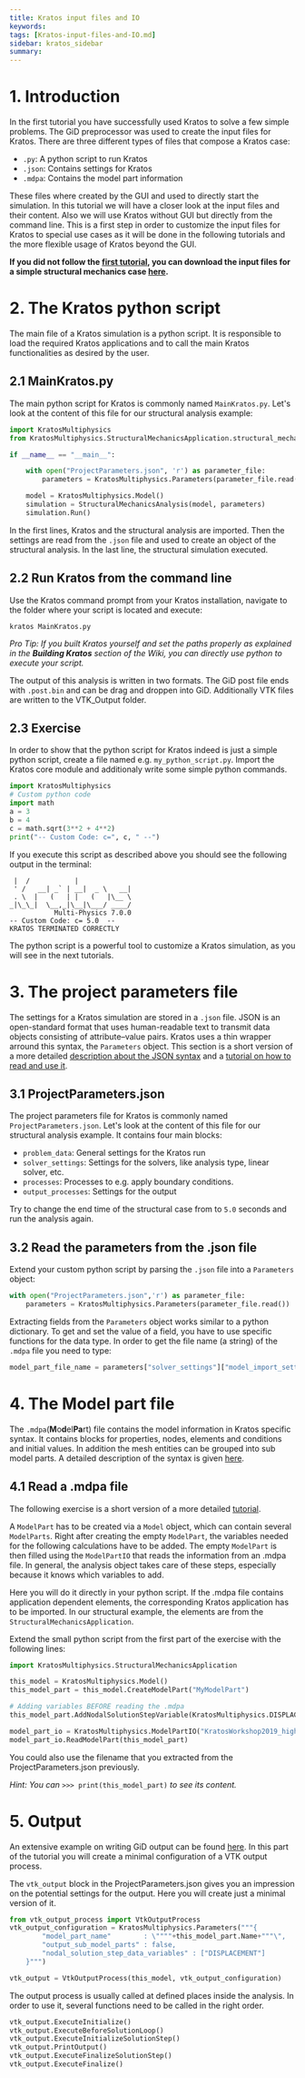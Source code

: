 ```yaml
---
title: Kratos input files and IO
keywords: 
tags: [Kratos-input-files-and-IO.md]
sidebar: kratos_sidebar
summary: 
---
```


# 1. Introduction

In the first tutorial you have successfully used Kratos to solve a few simple problems. The GiD preprocessor was used to create the input files for Kratos. There are three different types of files that compose a Kratos case:
* `.py`: A python script to run Kratos
* `.json`: Contains settings for Kratos
* `.mdpa`: Contains the model part information

These files where created by the GUI and used to directly start the simulation. In this tutorial we will have a closer look at the input files and their content. Also we will use Kratos without GUI but directly from the command line.
This is a first step in order to customize the input files for Kratos to special use cases as it will be done in the following tutorials and the more flexible usage of Kratos beyond the GUI.

**If you did not follow the [first tutorial](https://github.com/KratosMultiphysics/Kratos/wiki/Running-an-example-from-GiD), you can download the input files for a simple structural mechanics case [here](https://github.com/KratosMultiphysics/Documentation/tree/master/Workshops_files/Kratos_Workshop_2019/Sources/2_Kratos_input_files_and_IO).**

# 2. The Kratos python script
The main file of a Kratos simulation is a python script. It is responsible to load the required Kratos applications and to call the main Kratos functionalities as desired by the user. 

## 2.1 MainKratos.py
The main python script for Kratos is commonly named `MainKratos.py`. Let's look at the content of this file for our structural analysis example:

```python
import KratosMultiphysics
from KratosMultiphysics.StructuralMechanicsApplication.structural_mechanics_analysis import StructuralMechanicsAnalysis

if __name__ == "__main__":

    with open("ProjectParameters.json", 'r') as parameter_file:
        parameters = KratosMultiphysics.Parameters(parameter_file.read())

    model = KratosMultiphysics.Model()
    simulation = StructuralMechanicsAnalysis(model, parameters)
    simulation.Run()
```
In the first lines, Kratos and the structural analysis are imported. Then the settings are read from the `.json` file and used to create an object of the structural analysis. In the last line, the structural simulation executed. 

## 2.2 Run Kratos from the command line
Use the Kratos command prompt from your Kratos installation, navigate to the folder where your script is located and execute:
```
kratos MainKratos.py
```
_Pro Tip: If you built Kratos yourself and set the paths properly as explained in the **Building Kratos** section of the Wiki, you can directly use python to execute your script._

The output of this analysis is written in two formats. The GiD post file ends with `.post.bin` and can be drag and droppen into GiD. Additionally VTK files are written to the VTK_Output folder. 

## 2.3 Exercise
In order to show that the python script for Kratos indeed is just a simple python script, create a file named e.g. `my_python_script.py`. Import the Kratos core module and additionaly write some simple python commands.
```python
import KratosMultiphysics
# Custom python code
import math
a = 3
b = 4
c = math.sqrt(3**2 + 4**2)
print("-- Custom Code: c=", c, " --")
```

If you execute this script as described above you should see the following output in the terminal:
```
 |  /           |
 ' /   __| _` | __|  _ \   __|
 . \  |   (   | |   (   |\__ \
_|\_\_|  \__,_|\__|\___/ ____/
           Multi-Physics 7.0.0
-- Custom Code: c= 5.0  --
KRATOS TERMINATED CORRECTLY
```
The python script is a powerful tool to customize a Kratos simulation, as you will see in the next tutorials.


# 3. The project parameters file
The settings for a Kratos simulation are stored in a `.json` file. JSON is an open-standard format that uses human-readable text to transmit data objects consisting of attribute–value pairs. Kratos uses a thin wrapper arround this syntax, the `Parameters` object. This section is a short version of a more detailed [description about the JSON syntax](https://github.com/KratosMultiphysics/Kratos/wiki/How-to-write-a-JSON-configuration-file) and a [tutorial on how to read and use it](https://github.com/KratosMultiphysics/Kratos/wiki/Python-Script-Tutorial:-Reading-ProjectParameters).

## 3.1 ProjectParameters.json
The project parameters file for Kratos is commonly named `ProjectParameters.json`. Let's look at the content of this file for our structural analysis example. It contains four main blocks:
* `problem_data`: General settings for the Kratos run
* `solver_settings`: Settings for the solvers, like analysis type, linear solver, etc.
* `processes`: Processes to e.g. apply boundary conditions.  
* `output_processes`: Settings for the output

Try to change the end time of the structural case from to `5.0` seconds and run the analysis again.

## 3.2 Read the parameters from the .json file
Extend your custom python script by parsing the `.json` file into a `Parameters` object:
```python
with open("ProjectParameters.json",'r') as parameter_file:
    parameters = KratosMultiphysics.Parameters(parameter_file.read())
```
Extracting fields from the `Parameters` object works similar to a python dictionary. To get and set the value of a field, you have to use specific functions for the data type. In order to get the file name (a string) of the `.mdpa` file you need to type:

```python
model_part_file_name = parameters["solver_settings"]["model_import_settings"]["input_filename"].GetString()
```

# 4. The Model part file
The `.mdpa`(**M**o**d**el**Pa**rt) file contains the model information in Kratos specific syntax. It contains blocks for properties, nodes, elements and conditions and initial values. In addition the mesh entities can be grouped into sub model parts. A detailed description of the syntax is given [here](https://github.com/KratosMultiphysics/Kratos/wiki/Input-data).

## 4.1 Read a .mdpa file
The following exercise is a short version of a more detailed [tutorial](https://github.com/KratosMultiphysics/Kratos/wiki/Python-Script-Tutorial:-Reading-ModelPart-From-Input-File).

A `ModelPart` has to be created via a `Model` object, which can contain several `ModelParts`. Right after creating the empty `ModelPart`, the variables needed for the following calculations have to be added. The empty `ModelPart` is then filled using the `ModelPartIO` that reads the information from an .mdpa file. In general, the analysis object takes care of these steps, especially because it knows which variables to add.

Here you will do it directly in your python script. 
If the .mdpa file contains application dependent elements, the corresponding Kratos application has to be imported. In our structural example, the elements are from the `StructuralMechanicsApplication`. 

Extend the small python script from the first part of the exercise with the following lines:

```python
import KratosMultiphysics.StructuralMechanicsApplication

this_model = KratosMultiphysics.Model()
this_model_part = this_model.CreateModelPart("MyModelPart")

# Adding variables BEFORE reading the .mdpa
this_model_part.AddNodalSolutionStepVariable(KratosMultiphysics.DISPLACEMENT)

model_part_io = KratosMultiphysics.ModelPartIO("KratosWorkshop2019_high_rise_building_CSM") #path to file without ".mdpa"
model_part_io.ReadModelPart(this_model_part)
```
You could also use the filename that you extracted from the ProjectParameters.json previously.

_Hint: You can_ ```>>> print(this_model_part)``` _to see its content._ 

# 5. Output
An extensive example on writing GiD output can be found [here](https://github.com/KratosMultiphysics/Kratos/wiki/Python-Script-Tutorial:-Writing-Output-File). In this part of the tutorial you will create a minimal configuration of a VTK output process. 

The `vtk_output` block in the ProjectParameters.json gives you an impression on the potential settings for the output. Here you will create just a minimal version of it.
```python
from vtk_output_process import VtkOutputProcess
vtk_output_configuration = KratosMultiphysics.Parameters("""{
        "model_part_name"        : \""""+this_model_part.Name+"""\",
        "output_sub_model_parts" : false,
        "nodal_solution_step_data_variables" : ["DISPLACEMENT"]
    }""")

vtk_output = VtkOutputProcess(this_model, vtk_output_configuration)
```

The output process is usually called at defined places inside the analysis. In order to use it, several functions need to be called in the right order.
```python
vtk_output.ExecuteInitialize()
vtk_output.ExecuteBeforeSolutionLoop()
vtk_output.ExecuteInitializeSolutionStep()
vtk_output.PrintOutput()
vtk_output.ExecuteFinalizeSolutionStep()
vtk_output.ExecuteFinalize()
```
